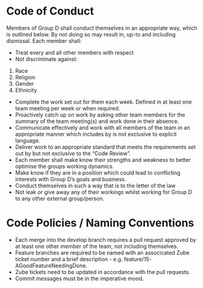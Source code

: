 # Code of Conduct 

Members of Group D shall conduct themselves in an appropriate way, which is outlined below. By not doing so may result in, up-to and including dismissal. Each member shall:

* Treat every and all other members with respect
* Not discriminate against:
1. Race
2. Religion
3. Gender
4. Ethnicity
* Complete the work set out for them each week. Defined in at least one team meeting per week or when required.
* Proactively catch up on work by asking other team members for the summary of the team meeting(s) and work done in their absence. 
* Communicate effectively and work with all members of the team in an appropriate manner which includes by is not exclusive to explicit language.
* Deliver work to an appropriate standard that meets the requirements set out by but not exclusive to the “Code Review”. 
* Each member shall make know their strengths and weakness to better optimise the groups working dynamics. 
* Make know if they are in a position which could lead to conflicting interests with Group D’s goals and business.
* Conduct themselves in such a way that is to the letter of the law
* Not leak or give away any of their workings whilst working for Group D to any other external group/person.

# Code Policies / Naming Conventions

* Each merge into the develop branch requires a pull request approved by at least one other member of the team, not including themselves.
* Feature branches are required to be named with an associcated Zube ticket number and a brief description - e.g. feature/15-AGoodFeatureNeedingDone.
* Zube tickets need to be updated in accordance with the pull requests.
* Commit messages must be in the imperative mood.
